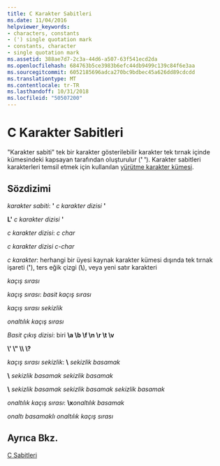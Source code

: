 ```yaml
---
title: C Karakter Sabitleri
ms.date: 11/04/2016
helpviewer_keywords:
- characters, constants
- (') single quotation mark
- constants, character
- single quotation mark
ms.assetid: 388ae7d7-2c3a-44d6-a507-63f541ecd2da
ms.openlocfilehash: 684763b5ce3983b6efc44db9499c139c84f6e3aa
ms.sourcegitcommit: 6052185696adca270bc9bdbec45a626dd89cdcdd
ms.translationtype: MT
ms.contentlocale: tr-TR
ms.lasthandoff: 10/31/2018
ms.locfileid: "50507200"
---
```

# <a name="c-character-constants"></a>C Karakter Sabitleri

"Karakter sabiti" tek bir karakter gösterilebilir karakter tek tırnak içinde kümesindeki kapsayan tarafından oluşturulur (**' '**). Karakter sabitleri karakterleri temsil etmek için kullanılan [yürütme karakter kümesi](../c-language/execution-character-set.md).

## <a name="syntax"></a>Sözdizimi

*karakter sabiti*: **'** *c karakter dizisi* **'**

**L'** *c karakter dizisi* **'**

*c karakter dizisi*: *c char*

*c karakter dizisi c-char*

*c karakter*: herhangi bir üyesi kaynak karakter kümesi dışında tek tırnak işareti (**'**), ters eğik çizgi (**\\**), veya yeni satır karakteri

*kaçış sırası*

*kaçış sırası*: *basit kaçış sırası*

*kaçış sırası sekizlik*

*onaltılık kaçış sırası*

*Basit çıkış dizisi*: biri **\a \b \f \n \r \t \v**

**\\' \\" \\\ \\?**

*kaçış sırası sekizlik*: **\\** *sekizlik basamak*

**\\**  *sekizlik basamak sekizlik basamak*

**\\**  *sekizlik basamak sekizlik basamak sekizlik basamak*

*onaltılık kaçış sırası*: **\x***onaltılık basamak*

*onaltı basamaklı onaltılık kaçış sırası*

## <a name="see-also"></a>Ayrıca Bkz.

[C Sabitleri](../c-language/c-constants.md)